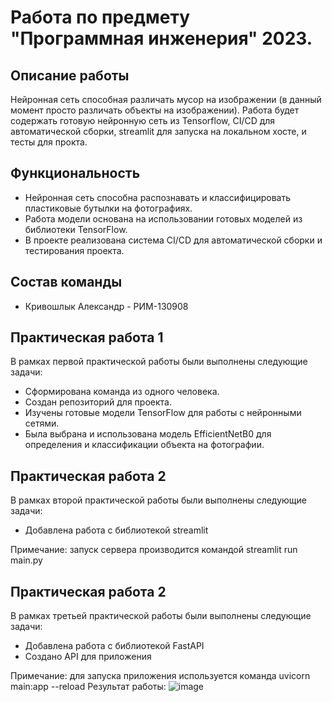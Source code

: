 # Работа по предмету "Программная инженерия" 2023.

## Описание работы

Нейронная сеть способная различать мусор на изображении (в данный момент просто различать объекты на изображении).
Работа будет содержать готовую нейронную сеть из Tensorflow, CI/CD для автоматической сборки, streamlit для запуска на локальном хосте, и тесты для прокта.

## Функциональность

- Нейронная сеть способна распознавать и классифицировать пластиковые бутылки на фотографиях.
- Работа модели основана на использовании готовых моделей из библиотеки TensorFlow.
- В проекте реализована система CI/CD для автоматической сборки и тестирования проекта.

## Состав команды
- Кривошлык Александр - РИМ-130908

## Практическая работа 1
В рамках первой практической работы были выполнены следующие задачи:
- Сформирована команда из одного человека.
- Создан репозиторий для проекта.
- Изучены готовые модели TensorFlow для работы с нейронными сетями.
- Была выбрана и использована модель EfficientNetB0 для определения и классификации объекта на фотографии.

## Практическая работа 2
В рамках второй практической работы были выполнены следующие задачи:
- Добавлена работа с библиотекой streamlit

Примечание: запуск сервера производится командой streamlit run main.py

## Практическая работа 2
В рамках третьей практической работы были выполнены следующие задачи:
- Добавлена работа с библиотекой FastAPI
- Создано API для приложения

Примечание: для запуска приложения используется команда uvicorn main:app --reload
Результат работы:
![image](https://github.com/dravonosec/software_engineering/assets/49843248/e79f86eb-b1b2-4d08-b413-eb60243d9eaf)

